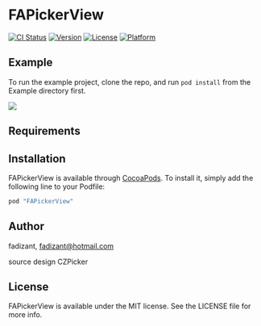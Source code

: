 # FAPickerView

[![CI Status](http://img.shields.io/travis/fadizant/FAPickerView.svg?style=flat)](https://travis-ci.org/fadizant/FAPickerView)
[![Version](https://img.shields.io/cocoapods/v/FAPickerView.svg?style=flat)](http://cocoapods.org/pods/FAPickerView)
[![License](https://img.shields.io/cocoapods/l/FAPickerView.svg?style=flat)](http://cocoapods.org/pods/FAPickerView)
[![Platform](https://img.shields.io/cocoapods/p/FAPickerView.svg?style=flat)](http://cocoapods.org/pods/FAPickerView)

## Example

To run the example project, clone the repo, and run `pod install` from the Example directory first.

<img src="http://www.m5zn.com/newuploads/2017/09/21/gif//6e89a1445c80451.gif"/>

## Requirements

## Installation

FAPickerView is available through [CocoaPods](http://cocoapods.org). To install
it, simply add the following line to your Podfile:

```ruby
pod "FAPickerView"
```

## Author

fadizant, fadizant@hotmail.com

source design CZPicker

## License

FAPickerView is available under the MIT license. See the LICENSE file for more info.
